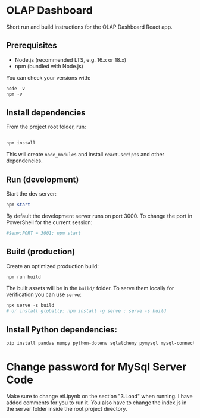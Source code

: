 # OLAP Dashboard

Short run and build instructions for the OLAP Dashboard React app.

## Prerequisites

- Node.js (recommended LTS, e.g. 16.x or 18.x)
- npm (bundled with Node.js)

You can check your versions with:

```powershell
node -v
npm -v
```

## Install dependencies

From the project root folder, run:

```powershell

npm install
```

This will create `node_modules` and install `react-scripts` and other dependencies.

## Run (development)

Start the dev server:

```powershell
npm start
```

By default the development server runs on port 3000. To change the port in PowerShell for the current session:

```powershell
#$env:PORT = 3001; npm start
```

## Build (production)

Create an optimized production build:

```powershell
npm run build
```

The built assets will be in the `build/` folder. To serve them locally for verification you can use `serve`:

```powershell
npx serve -s build
# or install globally: npm install -g serve ; serve -s build
```

## Install Python dependencies:
```powershell
pip install pandas numpy python-dotenv sqlalchemy pymysql mysql-connector-python openpyxl jupyter
```

# Change password for MySql Server Code
Make sure to change etl.ipynb on the section "3.Load" when running. I have added comments for you to run it.
You also have to change the index.js in the server folder inside the root project directory.

